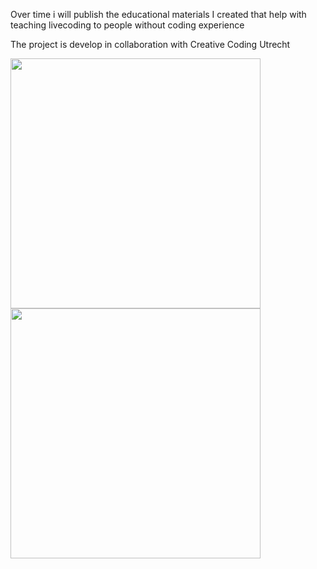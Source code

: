 Over time i will publish the educational materials I created that help with teaching livecoding to people without coding experience

The project is develop in collaboration with Creative Coding Utrecht

<img src="https://github.com/nikilia/hydra-blocks/assets/63308844/857b5614-8ebd-4494-a66d-6df7ba85842d" height="400" />

<img src="https://github.com/nikilia/hydra-blocks/assets/63308844/cb70a227-b88f-4caa-83b7-1e254a28051f" height="400" />


